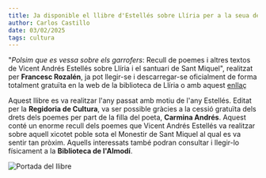 ```yaml
---
title: Ja disponible el llibre d'Estellés sobre Llíria per a la seua descàrrega gratuïta
author: Carlos Castillo
date: 03/02/2025
tags: cultura
---
```


"*Polsim que es vessa sobre els garrofers*: Recull de poemes i altres textos de Vicent Andrés Estellés sobre Llíria i el santuari de Sant Miquel", realitzat per **Francesc Rozalén**, ja pot llegir-se i descarregar-se oficialment de forma totalment gratuïta en la web de la biblioteca de Llíria o amb aquest [enllaç](https://drive.google.com/file/d/1GwmBaaxYGwQWCSUg_F-r7E0vURgconAk/view)

Aquest llibre es va realitzar l'any passat amb motiu de l'any Estellés. Editat per la **Regidoria de Cultura**, va ser possible gràcies a la cessió gratuïta dels drets dels poemes per part de la filla del poeta, **Carmina Andrés**. Aquest conté un enorme recull dels poemes que Vicent Andrés Estellés va realitzar sobre aquell xicotet poble sota el Monestir de Sant Miquel al qual es va sentir tan pròxim. Aquells interessats també podran consultar i llegir-lo físicament a la **Biblioteca de l'Almodí**.

![Portada del llibre](/assets/continguts/recursos/20250202-Portada-estelles.jpg "Portada del llibre")
